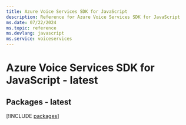 ```yaml
---
title: Azure Voice Services SDK for JavaScript
description: Reference for Azure Voice Services SDK for JavaScript
ms.date: 07/22/2024
ms.topic: reference
ms.devlang: javascript
ms.service: voiceservices
---
```

# Azure Voice Services SDK for JavaScript - latest
## Packages - latest
[!INCLUDE [packages](voice-services-index.md)]